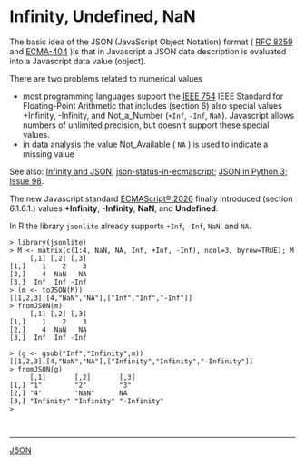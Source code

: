 # Infinity, Undefined, NaN

The basic idea of the JSON (JavaScript Object Notation) format ( [RFC 8259](https://datatracker.ietf.org/doc/html/rfc8259) and [ECMA-404](https://ecma-international.org/publications-and-standards/standards/ecma-404/) )is that in Javascript a JSON data description is evaluated into a Javascript data value (object).    


There are two problems related to numerical values
  * most programming languages support the [IEEE 754](https://ieeexplore.ieee.org/document/8766229) IEEE Standard for Floating-Point Arithmetic that includes (section 6) also special values +Infinity, -Infinity, and Not_a_Number (`+Inf`, `-Inf`, `NaN`). Javascript allows numbers of unlimited precision, but doesn't support these special values.
  * in data analysis the value Not_Available ( `NA` ) is used to indicate a missing value

See also: [Infinity and JSON](https://medium.com/the-magic-pantry/infinity-and-json-cde6df62c17c);
[json-status-in-ecmascript](https://stackoverflow.com/questions/1423081/json-left-out-infinity-and-nan-json-status-in-ecmascript);
[JSON in Python 3](https://docs.python.org/3/library/json.html);
[Issue 98](https://github.com/popsim-consortium/demes-spec/pull/98#issuecomment-872430331).

The new Javascript standard [ECMAScript® 2026](https://tc39.es/ecma262/) finally introduced (section 6.1.6.1.) values **+Infinity**, **-Infinity**, **NaN**, and **Undefined**.

In R the library `jsonlite` already supports `+Inf`, `-Inf`, `NaN`, and `NA`.
```
> library(jsonlite)
> M <- matrix(c(1:4, NaN, NA, Inf, +Inf, -Inf), ncol=3, byrow=TRUE); M
     [,1] [,2] [,3]
[1,]    1    2    3
[2,]    4  NaN   NA
[3,]  Inf  Inf -Inf
> (m <- toJSON(M))
[[1,2,3],[4,"NaN","NA"],["Inf","Inf","-Inf"]] 
> fromJSON(m)
     [,1] [,2] [,3]
[1,]    1    2    3
[2,]    4  NaN   NA
[3,]  Inf  Inf -Inf

> (g <- gsub("Inf","Infinity",m))
[[1,2,3],[4,"NaN","NA"],["Infinity","Infinity","-Infinity"]] 
> fromJSON(g)
     [,1]       [,2]       [,3]       
[1,] "1"        "2"        "3"        
[2,] "4"        "NaN"      NA         
[3,] "Infinity" "Infinity" "-Infinity"
> 
```

```
```

```
```
<hr>

[JSON](./README.md)

